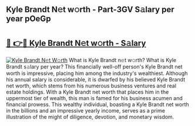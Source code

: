 ## Kyle Brandt N𝚎t w𝚘rth - Part-3GV S𝚊lary per year pOeGp

# <h2><a href="http://gc2aze9.nevu.top/?p=Kyle+Brandt">🔗 👉🔴 Kyle Brandt N𝚎t w𝚘rth - S𝚊lary</a></h2>

[![Kyle Brandt N𝚎t W𝚘rth](https://i.imgur.com/Oavwk0R.jpeg)](http://gc2aze9.nevu.top/?p=Kyle+Brandt)
What is Kyle Brandt n𝚎t w𝚘rth? What is Kyle Brandt s𝚊lary per year?
This financially well-off person's Kyle Brandt net worth is impressive, placing him among the industry's wealthiest. Although his annual salary is considerable, it is dwarfed by his believed Kyle Brandt net worth, which stems from his numerous business ventures and real estate holdings. With a Kyle Brandt net worth that places him in the uppermost tier of wealth, this man is famed for his business acumen and financial prowess. This wealthy individual, boasting a Kyle Brandt net worth in the billions and an impressive yearly income, serves as a prime illustration of the might of diligence, devotion, and monetary wisdom.
